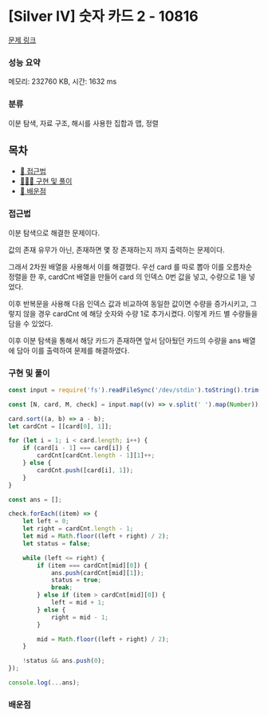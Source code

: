 # [Silver IV] 숫자 카드 2 - 10816

[문제 링크](https://www.acmicpc.net/problem/10816)

### 성능 요약

메모리: 232760 KB, 시간: 1632 ms

### 분류

이분 탐색, 자료 구조, 해시를 사용한 집합과 맵, 정렬

## 목차

-   [🤔 접근법](#접근법)
-   [👨🏻‍💻 구현 및 풀이](#구현-및-풀이)
-   [🫢 배운점](#배운점)

### 접근법

이분 탐색으로 해결한 문제이다.

값의 존재 유무가 아닌, 존재하면 몇 장 존재하는지 까지 출력하는 문제이다.

그래서 2차원 배열을 사용해서 이를 해결했다. 우선 card 를 따로 뽑아 이를 오름차순 정렬을 한 후, cardCnt 배열을 만들어 card 의 인덱스 0번 값을 넣고, 수량으로 1을 넣었다.

이후 반복문을 사용해 다음 인덱스 값과 비교하여 동일한 값이면 수량을 증가시키고, 그렇지 않을 경우 cardCnt 에 해당 숫자와 수량 1로 추가시켰다. 이렇게 카드 별 수량들을 담을 수 있었다.

이후 이분 탐색을 통해서 해당 카드가 존재하면 앞서 담아뒀던 카드의 수량을 ans 배열에 담아 이를 출력하여 문제를 해결하였다.

### 구현 및 풀이

```javascript
const input = require('fs').readFileSync('/dev/stdin').toString().trim().split('\n');

const [N, card, M, check] = input.map((v) => v.split(' ').map(Number));

card.sort((a, b) => a - b);
let cardCnt = [[card[0], 1]];

for (let i = 1; i < card.length; i++) {
    if (card[i - 1] === card[i]) {
        cardCnt[cardCnt.length - 1][1]++;
    } else {
        cardCnt.push([card[i], 1]);
    }
}

const ans = [];

check.forEach((item) => {
    let left = 0;
    let right = cardCnt.length - 1;
    let mid = Math.floor((left + right) / 2);
    let status = false;

    while (left <= right) {
        if (item === cardCnt[mid][0]) {
            ans.push(cardCnt[mid][1]);
            status = true;
            break;
        } else if (item > cardCnt[mid][0]) {
            left = mid + 1;
        } else {
            right = mid - 1;
        }

        mid = Math.floor((left + right) / 2);
    }

    !status && ans.push(0);
});

console.log(...ans);
```

### 배운점
